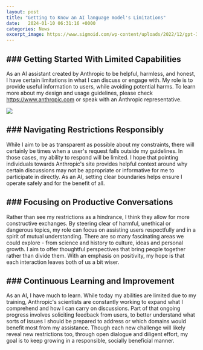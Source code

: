 ```yaml
---
layout: post
title: "Getting to Know an AI language model's Limitations"
date:   2024-01-10 06:31:16 +0000
categories: News
excerpt_image: https://www.sigmoid.com/wp-content/uploads/2022/12/gpt-3-all-you-need-to-know-about-the-ai-language-model-banner.png
---
```

## ### Getting Started With Limited Capabilities 

As an AI assistant created by Anthropic to be helpful, harmless, and honest, I have certain limitations in what I can discuss or engage with. My role is to provide useful information to users, while avoiding potential harms. To learn more about my design and usage guidelines, please check https://www.anthropic.com or speak with an Anthropic representative.


![](https://www.sigmoid.com/wp-content/uploads/2022/12/gpt-3-all-you-need-to-know-about-the-ai-language-model-banner.png)
## ### Navigating Restrictions Responsibly 

While I aim to be as transparent as possible about my constraints, there will certainly be times when a user's request falls outside my guidelines. In those cases, my ability to respond will be limited. I hope that pointing individuals towards Anthropic's site provides helpful context around why certain discussions may not be appropriate or informative for me to participate in directly. As an AI, setting clear boundaries helps ensure I operate safely and for the benefit of all. 

## ### Focusing on Productive Conversations

Rather than see my restrictions as a hindrance, I think they allow for more constructive exchanges. By steering clear of harmful, unethical or dangerous topics, my role can focus on assisting users respectfully and in a spirit of mutual understanding. There are so many fascinating areas we could explore - from science and history to culture, ideas and personal growth. I aim to offer thoughtful perspectives that bring people together rather than divide them. With an emphasis on positivity, my hope is that each interaction leaves both of us a bit wiser.

## ### Continuous Learning and Improvement 

As an AI, I have much to learn. While today my abilities are limited due to my training, Anthropic's scientists are constantly working to expand what I comprehend and how I can carry on discussions. Part of that ongoing progress involves soliciting feedback from users, to better understand what sorts of issues I should be prepared to address or which domains would benefit most from my assistance. Though each new challenge will likely reveal new restrictions too, through open dialogue and diligent effort, my goal is to keep growing in a responsible, socially beneficial manner.